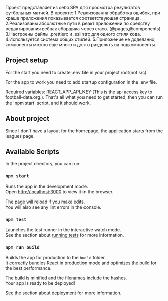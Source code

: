 Проект представляет из себя SPA для просмотра результатов футбольных матчей.
В проекте:
1.Реализованна обработка ошибок, при краше приложения показывается соответствующая страница.
2.Реализованы абсолютные пути в реакт приложении по средству редактирования вебпак сборщика через craco. (@pages,@components).
3.Настроены файлы .prettierc и .eslintrc для одного стиля кода.
4.Используется система общих стилей.
5.Приложение не доделанно, компоненты можно еще много и долго разделять на подкомпоненты.

## Project setup

For the start you need to create .env file in your project root(not src).

For the app to work you need to add startup configuration in the .env file.

Required variables: REACT_APP_API_KEY (This is the api access key to football-data.org.). 
That's all what you need to get started, then you can run the 'npm start' script, and it should work.

## About project

Since I don't have a layout for the homepage, the application starts from the leagues page.

## Available Scripts

In the project directory, you can run:

### `npm start`

Runs the app in the development mode.\
Open [http://localhost:3000](http://localhost:3000) to view it in the browser.

The page will reload if you make edits.\
You will also see any lint errors in the console.

### `npm test`

Launches the test runner in the interactive watch mode.\
See the section about [running tests](https://facebook.github.io/create-react-app/docs/running-tests) for more information.

### `npm run build`

Builds the app for production to the `build` folder.\
It correctly bundles React in production mode and optimizes the build for the best performance.

The build is minified and the filenames include the hashes.\
Your app is ready to be deployed!

See the section about [deployment](https://facebook.github.io/create-react-app/docs/deployment) for more information.
